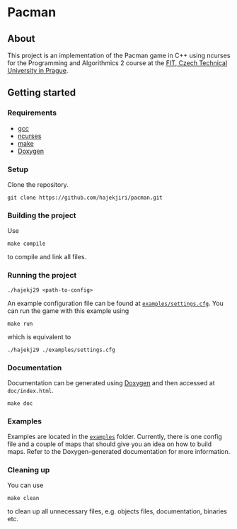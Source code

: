 # Pacman
## About
This project is an implementation of the Pacman game in C++ using ncurses for the Programming and Algorithmics 2 course at the [FIT, Czech Technical University in Prague](https://fit.cvut.cz/en).

## Getting started
### Requirements
* [gcc](https://gcc.gnu.org/)
* [ncurses](https://invisible-island.net/ncurses/)
* [make](https://www.gnu.org/software/make/)
* [Doxygen](http://www.doxygen.nl/)

### Setup
Clone the repository.
```
git clone https://github.com/hajekjiri/pacman.git
```

### Building the project
Use
```
make compile
```
to compile and link all files.

### Running the project
```
./hajekj29 <path-to-config>
```

An example configuration file can be found at [`examples/settings.cfg`](examples/settings.cfg). You can run the game with this example using
```
make run
```
which is equivalent to
```
./hajekj29 ./examples/settings.cfg
```

### Documentation
Documentation can be generated using [Doxygen](http://www.doxygen.nl/) and then accessed at `doc/index.html`.
```
make doc
```

### Examples
Examples are located in the [`examples`](examples) folder. Currently, there is one config file and a couple of maps that should give you an idea on how to build maps. Refer to the Doxygen-generated documentation for more information.

### Cleaning up
You can use
```
make clean
```
to clean up all unnecessary files, e.g. objects files, documentation, binaries etc.